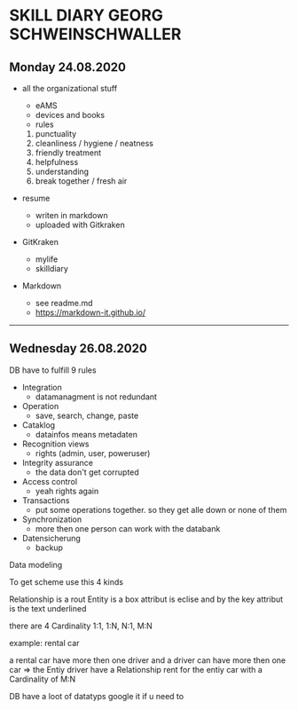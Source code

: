 # SKILL DIARY GEORG SCHWEINSCHWALLER

## Monday 24.08.2020

+ all the organizational stuff
    - eAMS
    - devices and books
    - rules
  
    1. punctuality
    2. cleanliness / hygiene / neatness
    3. friendly treatment
    4. helpfulness
    5. understanding
    6. break together / fresh air
    
+ resume
    - writen in markdown
    - uploaded with Gitkraken
+ GitKraken
    - mylife
    - skilldiary  
+ Markdown
    - see readme.md
    - https://markdown-it.github.io/

---
## Wednesday 26.08.2020

DB have to fulfill 9 rules

+ Integration
    - datamanagment is not redundant
+ Operation
    - save, search, change, paste
+ Cataklog
    - datainfos means metadaten
+ Recognition views
    - rights (admin, user, poweruser)
+ Integrity assurance
    - the data don't get corrupted
+ Access control
    - yeah rights again
+ Transactions
    - put some operations together. so they get alle down or none of them
+ Synchronization
    - more then one person can work with the databank
+ Datensicherung
    - backup

Data modeling

To get scheme use this 4 kinds

Relationship is a rout
Entity is a box
attribut is eclise
and by the key attribut is the text underlined

there are 4 Cardinality 
1:1, 1:N, N:1, M:N

example: rental car 

a rental car have more then one driver and a driver can have more then one car => the Entiy driver have a Relationship rent for the entiy car with a Cardinality of M:N

DB have a loot of datatyps google it if u need to



